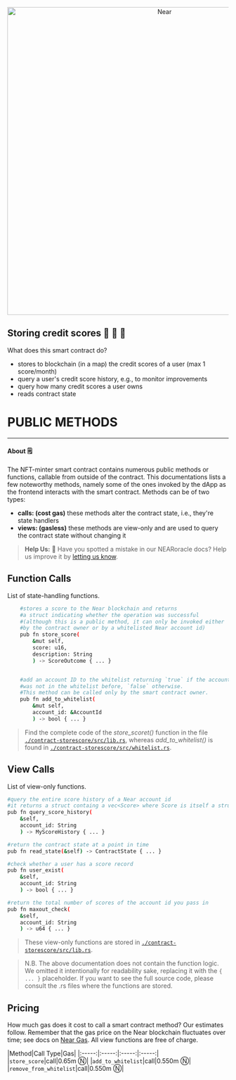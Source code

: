 <p align="center">
  <a href="https://near.org/">
    <img alt="Near" src="https://github.com/BalloonBox-Inc/near-oracle-contracts/blob/dev/images/inverted-primary-logo-bg.png" width="700" />
  </a>
</p>

## Storing credit scores :1st_place_medal: :2nd_place_medal: :3rd_place_medal:
What does this smart contract do?
 - stores to blockchain (in a map) the credit scores of a user (max 1 score/month)
 - query a user's credit score history, e.g., to monitor improvements
 - query how many credit scores a user owns
 - reads contract state


# PUBLIC METHODS
---

#### About :spiral_notepad:
The NFT-minter smart contract contains numerous public methods or functions, callable from outside of the contract. This documentations lists a few noteworthy methods, namely some of the ones invoked by the dApp as the frontend interacts with the smart contract. Methods can be of two types:
 - **calls: (cost gas)** these methods alter the contract state, i.e., they're state handlers
 - **views: (gasless)** these methods are view-only and are used to query the contract state without changing it

> **Help Us:** :handshake: Have you spotted a mistake in our NEARoracle docs? Help us improve it by [letting us know](https://www.balloonbox.io/contact).

## Function Calls
List of state-handling functions.
```bash
    #stores a score to the Near blockchain and returns 
    #a struct indicating whether the operation was successful
    #(although this is a public method, it can only be invoked either
    #by the contract owner or by a whitelisted Near account id)
    pub fn store_score(
        &mut self,
        score: u16,
        description: String
        ) -> ScoreOutcome { ... }


    #add an account ID to the whitelist returning `true` if the account id 
    #was not in the whitelist before, `false` otherwise.
    #This method can be called only by the smart contract owner.
    pub fn add_to_whitelist(
        &mut self,
        account_id: &AccountId
        ) -> bool { ... }
```
> Find the complete code of the *store_scoret()* function in the file [`./contract-storescore/src/lib.rs`](src/lib.rs), whereas *add_to_whitelist()* is found in [`./contract-storescore/src/whitelist.rs`](src/whitelist.rs).

## View Calls
List of view-only functions.
```bash
#query the entire score history of a Near account id
#it returns a struct containg a vec<Score> where Score is itself a struct
pub fn query_score_history(
    &self,
    account_id: String
    ) -> MyScoreHistory { ... }

#return the contract state at a point in time
pub fn read_state(&self) -> ContractState { ... }

#check whether a user has a score record
pub fn user_exist(
    &self,
    account_id: String
    ) -> bool { ... }

#return the total number of scores of the account id you pass in
pub fn maxout_check(
    &self,
    account_id: String
    ) -> u64 { ... }
```
> These view-only functions are stored in [`./contract-storescore/src/lib.rs`](src/lib.rs).

> N.B. The above documentation does not contain the function logic. We omitted it intentionally for readability sake, replacing it with the `{ ... }` placeholder. If you want to see the full source code, please consult the .rs files where the functions are stored.


## Pricing
How much gas does it cost to call a smart contract method? Our estimates follow. Remember that the gas price on the Near blockchain fluctuates over time; see docs on [Near Gas](https://docs.near.org/concepts/basics/transactions/gas). All view functions are free of charge.

|Method|Call Type|Gas|
|:-----:|:-----:|:-----:|:-----:|
|`store_score`|call|0.65m Ⓝ|
|`add_to_whitelist`|call|0.550m Ⓝ|
|`remove_from_whitelist`|call|0.550m Ⓝ|





